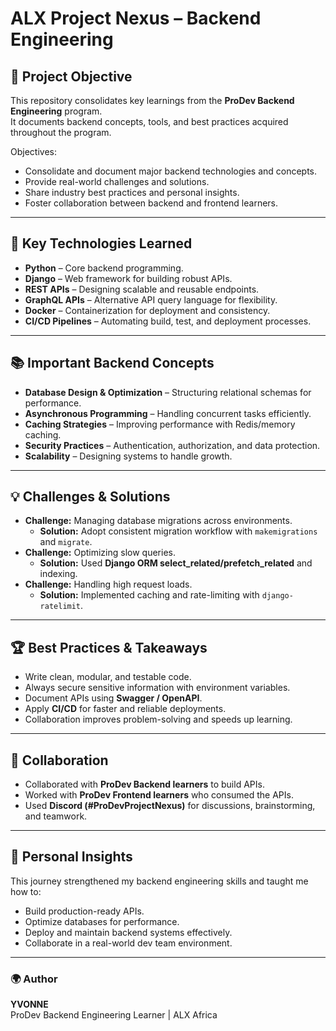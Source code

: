 # ALX Project Nexus – Backend Engineering

## 📌 Project Objective
This repository consolidates key learnings from the **ProDev Backend Engineering** program.  
It documents backend concepts, tools, and best practices acquired throughout the program.  

Objectives:
- Consolidate and document major backend technologies and concepts.  
- Provide real-world challenges and solutions.  
- Share industry best practices and personal insights.  
- Foster collaboration between backend and frontend learners.  

---

## 🚀 Key Technologies Learned
- **Python** – Core backend programming.  
- **Django** – Web framework for building robust APIs.  
- **REST APIs** – Designing scalable and reusable endpoints.  
- **GraphQL APIs** – Alternative API query language for flexibility.  
- **Docker** – Containerization for deployment and consistency.  
- **CI/CD Pipelines** – Automating build, test, and deployment processes.  

---

## 📚 Important Backend Concepts
- **Database Design & Optimization** – Structuring relational schemas for performance.  
- **Asynchronous Programming** – Handling concurrent tasks efficiently.  
- **Caching Strategies** – Improving performance with Redis/memory caching.  
- **Security Practices** – Authentication, authorization, and data protection.  
- **Scalability** – Designing systems to handle growth.  

---

## 💡 Challenges & Solutions
- **Challenge:** Managing database migrations across environments.  
  - **Solution:** Adopt consistent migration workflow with `makemigrations` and `migrate`.  
- **Challenge:** Optimizing slow queries.  
  - **Solution:** Used **Django ORM select_related/prefetch_related** and indexing.  
- **Challenge:** Handling high request loads.  
  - **Solution:** Implemented caching and rate-limiting with `django-ratelimit`.  

---

## 🏆 Best Practices & Takeaways
- Write clean, modular, and testable code.  
- Always secure sensitive information with environment variables.  
- Document APIs using **Swagger / OpenAPI**.  
- Apply **CI/CD** for faster and reliable deployments.  
- Collaboration improves problem-solving and speeds up learning.  

---

## 🤝 Collaboration
- Collaborated with **ProDev Backend learners** to build APIs.  
- Worked with **ProDev Frontend learners** who consumed the APIs.  
- Used **Discord (#ProDevProjectNexus)** for discussions, brainstorming, and teamwork.  

---

## 🔖 Personal Insights
This journey strengthened my backend engineering skills and taught me how to:
- Build production-ready APIs.  
- Optimize databases for performance.  
- Deploy and maintain backend systems effectively.  
- Collaborate in a real-world dev team environment.  

---

### 🌍 Author
**YVONNE**  
ProDev Backend Engineering Learner | ALX Africa  
